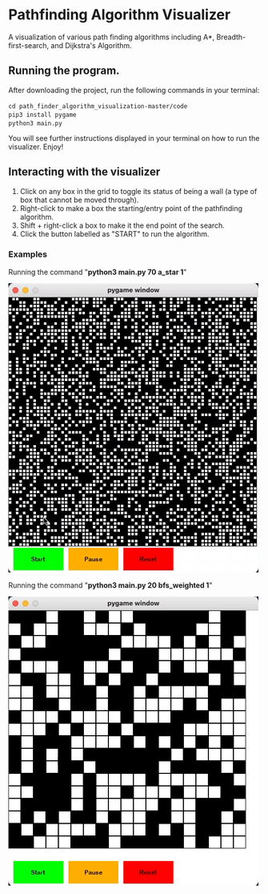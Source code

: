 # Pathfinding Algorithm Visualizer
A visualization of various path finding algorithms including A*, Breadth-first-search, and Dijkstra's Algorithm.


## Running the program.
After downloading the project, run the following commands in your terminal: 

`cd path_finder_algorithm_visualization-master/code` <br/>
`pip3 install pygame` <br/>
`python3 main.py`

You will see further instructions displayed in your terminal on how to run the visualizer. Enjoy!


## Interacting with the visualizer

<ol>
<li>Click on any box in the grid to toggle its status of being a wall (a type of box that cannot be moved through).</li>
<li>Right-click to make a box the starting/entry point of the pathfinding algorithm.</li>
<li>Shift + right-click a box to make it the end point of the search.</li>
<li>Click the button labelled as "START" to run the algorithm.</li>
</ol> 


### Examples

Running the command "**python3 main.py 70 a_star 1**"


![](gifs/a_star.gif)






Running the command "**python3 main.py 20 bfs_weighted 1**"


![](gifs/bfs.gif)





 

